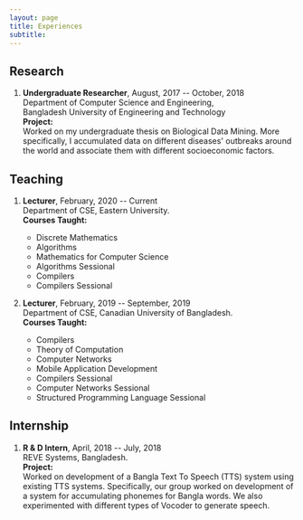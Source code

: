 ```yaml
---
layout: page
title: Experiences 
subtitle:
---
```


## Research
1. **Undergraduate Researcher**, August, 2017 -- October, 2018    
   Department of Computer Science and Engineering,  
   Bangladesh University of Engineering and Technology  
   **Project:**  
   Worked on my undergraduate thesis on Biological Data Mining. More specifically, I accumulated data on different diseases' outbreaks around the world and associate them with different socioeconomic factors.


## Teaching  
1. **Lecturer**, February, 2020 -- Current  
   Department of CSE, Eastern University.  
   **Courses Taught:**  
      + Discrete Mathematics
      + Algorithms
      + Mathematics for Computer Science
      + Algorithms Sessional
      + Compilers
      + Compilers Sessional

2. **Lecturer**, February, 2019 -- September, 2019  
   Department of CSE, Canadian University of Bangladesh.  
   **Courses Taught:**  
      + Compilers  
      + Theory of Computation
      + Computer Networks
      + Mobile Application Development
      + Compilers Sessional
      + Computer Networks Sessional
      + Structured Programming Language Sessional

<!--     
3. **Private Tutor**, July, 2014 -- December, 2018  
   **Courses Taught:**  
      + Undergraduate C/C++
      + Undergraduate Java 
      + Undergraduate Android Development
      + HSC Physics 
      + HSC Chemistry
      + HSC Mathematics
      + SSC Physics
      + SSC Chemistry
      + SSC Mathematics
      + SSC Higher Mathematics   -->

## Internship  

1. **R & D Intern**, April, 2018 -- July, 2018  
   REVE Systems, Bangladesh.  
   **Project:**  
   Worked on development of a Bangla Text To Speech (TTS) system using existing TTS systems.
   Specifically, our group worked on development of a system for accumulating phonemes for 
   Bangla words. We also experimented with different types of Vocoder to generate speech.